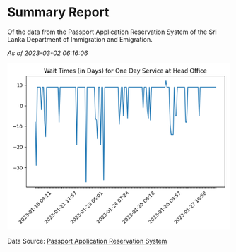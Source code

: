 # Summary Report

Of the data from the Passport Application Reservation System of the Sri Lanka Department of Immigration and Emigration.

*As of 2023-03-02 06:16:06*

![Wait Time Chart](summary.wait_time_chart.png)

Data Source: [Passport Application Reservation System](https://eservices.immigration.gov.lk:8443/appointment/pages/reservationApplication.xhtml)